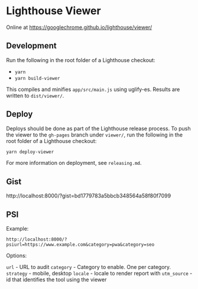 # Lighthouse Viewer

Online at https://googlechrome.github.io/lighthouse/viewer/

## Development

Run the following in the root folder of a Lighthouse checkout:

* `yarn`
* `yarn build-viewer`

This compiles and minifies `app/src/main.js` using uglify-es. Results are written to `dist/viewer/`.

## Deploy

Deploys should be done as part of the Lighthouse release process. To push the viewer to the `gh-pages` branch under `viewer/`, run the following in the root folder of a Lighthouse checkout:

```sh
yarn deploy-viewer
```

For more information on deployment, see `releasing.md`.

## Gist

http://localhost:8000/?gist=bd1779783a5bbcb348564a58f80f7099

## PSI

Example:
```
http://localhost:8000/?psiurl=https://www.example.com&category=pwa&category=seo
```

Options:

`url` - URL to audit
`category` - Category to enable. One per category.
`strategy` - mobile, desktop
`locale` - locale to render report with
`utm_source` - id that identifies the tool using the viewer
